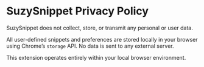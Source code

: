 # SuzySnippet Privacy Policy

SuzySnippet does not collect, store, or transmit any personal or user data.

All user-defined snippets and preferences are stored locally in your browser using Chrome’s `storage` API. No data is sent to any external server.

This extension operates entirely within your local browser environment.
